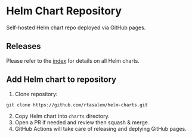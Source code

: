 # Helm Chart Repository

Self-hosted Helm chart repo deployed via GitHub pages.

## Releases

Please refer to the [index](https://github.com/rtasalem/helm-charts/blob/gh-pages/index.yaml) for details on all Helm charts.

## Add Helm chart to repository
1. Clone repository:
```
git clone https://github.com/rtasalem/helm-charts.git
```
2. Copy Helm chart into `charts` directory.
3. Open a PR if needed and review then squash & merge.
4. GitHub Actions will take care of releasing and deplying GitHub pages.